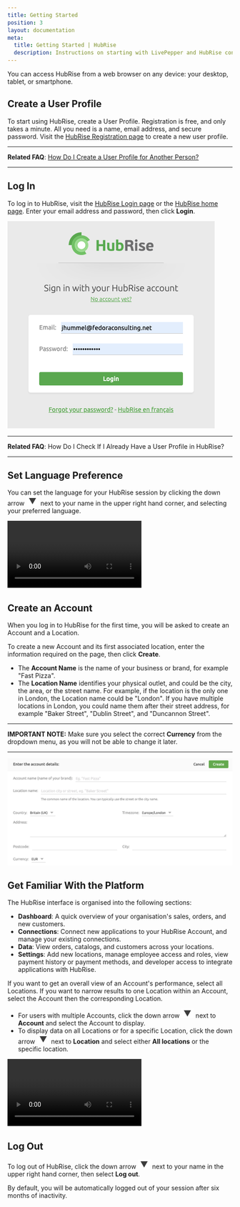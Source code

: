 ```yaml
---
title: Getting Started
position: 3
layout: documentation
meta:
  title: Getting Started | HubRise
  description: Instructions on starting with LivePepper and HubRise connection.
---
```


You can access HubRise from a web browser on any device: your desktop, tablet, or smartphone.


## Create a User Profile

To start using HubRise, create a User Profile. Registration is free, and only takes a minute. All you need is a name, email address, and secure password. Visit the [HubRise Registration page](https://manager.hubrise.com/signup) to create a new user profile.

---

**Related FAQ**: [How Do I Create a User Profile for Another Person?](/docs/faqs/create-a-user-profile-for-another-person/)

---

## Log In

To log in to HubRise, visit the [HubRise Login page](https://manager.hubrise.com/login) or the [HubRise home page](https://www.hubrise.com). Enter your email address and password, then click **Login**.

![HubRise Login Screen](../images/001-en-hubrise-login.png)

---

**Related FAQ**: <Link to="/docs/faqs/check-if-i-already-have-a-user-profile-in-hubrise/">How Do I Check If I Already Have a User Profile in HubRise?</Link>

---

## Set Language Preference

You can set the language for your HubRise session by clicking the down arrow <InlineImage width="28" height="21">![Down arrow icon](../images/063-arrow.jpg)</InlineImage> next to your name in the upper right hand corner, and selecting your preferred language.

<video controls title="Change language from Dashboard">
  <source src="../images/007-en-change-language-from-dashboard.webm" type="video/webm"/>
</video>

## Create an Account

When you log in to HubRise for the first time, you will be asked to create an Account and a Location.

To create a new Account and its first associated location, enter the information required on the page, then click **Create**.

- The **Account Name** is the name of your business or brand, for example "Fast Pizza".
- The **Location Name** identifies your physical outlet, and could be the city, the area, or the street name. For example, if the location is the only one in London, the Location name could be "London". If you have multiple locations in London, you could name them after their street address, for example "Baker Street", "Dublin Street", and "Duncannon Street".

---

**IMPORTANT NOTE:** Make sure you select the correct **Currency** from the dropdown menu, as you will not be able to change it later.

---

![Create an account on HubRise](../images/064-en-2x-create-account.png)

## Get Familiar With the Platform

The HubRise interface is organised into the following sections:

- **Dashboard**: A quick overview of your organisation's sales, orders, and new customers.
- **Connections**: Connect new applications to your HubRise Account, and manage your existing connections.
- **Data**: View orders, catalogs, and customers across your locations.
- **Settings**: Add new locations, manage employee access and roles, view payment history or payment methods, and developer access to integrate applications with HubRise.

If you want to get an overall view of an Account's performance, select all Locations. If you want to narrow results to one Location within an Account, select the Account then the corresponding Location.

- For users with multiple Accounts, click the down arrow <InlineImage width="28" height="21">![Down arrow icon](../images/063-arrow.jpg)</InlineImage> next to **Account** and select the Account to display.
- To display data on all Locations or for a specific Location, click the down arrow <InlineImage width="28" height="21">![Down arrow icon](../images/063-arrow.jpg)</InlineImage> next to **Location** and select either **All locations** or the specific location.

<video controls title="Display account from Dashboard">
  <source src="../images/008-en-access-account-from-dashboard.webm" type="video/webm"/>
</video>

## Log Out

To log out of HubRise, click the down arrow <InlineImage width="28" height="21">![Down arrow icon](../images/063-arrow.jpg)</InlineImage> next to your name in the upper right hand corner, then select **Log out**.

By default, you will be automatically logged out of your session after six months of inactivity.